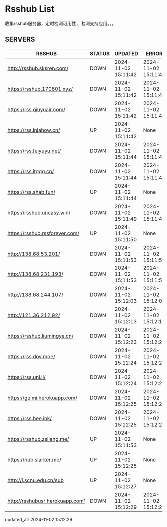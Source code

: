 # Rsshub List

收集rsshub服务器，定时检测可用性， 检测支持应用。。。


## SERVERS

|  RSSHUB   | STATUS  | UPDATED  | ERROR  | TWITTER |  
|  ----  | ----  | ----  | ----  | ---- |  
| http://rsshub.sksren.com/ | DOWN | 2024-11-02 15:11:42 | 2024-11-02 15:11:42 |  
| https://rsshub.170601.xyz/ | DOWN | 2024-11-02 15:11:42 | 2024-11-02 15:11:42 |  
| https://rss.qiuyuair.com/ | DOWN | 2024-11-02 15:11:42 | 2024-11-02 15:11:42 |  
| https://rss.injahow.cn/ | UP | 2024-11-02 15:11:42 | None ||  
| https://rss.feiyuyu.net/ | DOWN | 2024-11-02 15:11:44 | 2024-11-02 15:11:44 |  
| https://rss.itggg.cn/ | DOWN | 2024-11-02 15:11:44 | 2024-11-02 15:11:44 |  
| https://rss.shab.fun/ | UP | 2024-11-02 15:11:44 | None ||  
| https://rsshub.uneasy.win/ | DOWN | 2024-11-02 15:11:49 | 2024-11-02 15:11:49 |  
| https://rsshub.rssforever.com/ | UP | 2024-11-02 15:11:50 | None ||  
| http://138.68.53.201/ | DOWN | 2024-11-02 15:11:53 | 2024-11-02 15:11:53 |  
| http://138.68.231.193/ | DOWN | 2024-11-02 15:11:53 | 2024-11-02 15:11:53 |  
| http://138.68.244.107/ | DOWN | 2024-11-02 15:12:03 | 2024-11-02 15:12:03 |  
| http://121.36.212.92/ | DOWN | 2024-11-02 15:12:13 | 2024-11-02 15:12:13 |  
| https://rsshub.liumingye.cn/ | DOWN | 2024-11-02 15:12:23 | 2024-11-02 15:12:23 |  
| https://rss.dov.moe/ | DOWN | 2024-11-02 15:12:24 | 2024-11-02 15:12:24 |  
| https://rss.unl.li/ | DOWN | 2024-11-02 15:12:24 | 2024-11-02 15:12:24 |  
| https://guimi.herokuapp.com/ | DOWN | 2024-11-02 15:12:25 | 2024-11-02 15:12:25 |  
| https://rss.hee.ink/ | DOWN | 2024-11-02 15:12:25 | 2024-11-02 15:12:25 |  
| https://rsshub.zsliang.me/ | UP | 2024-11-02 15:11:53 | None |OK|  
| https://hub.slarker.me/ | UP | 2024-11-02 15:12:25 | None ||  
| http://i.scnu.edu.cn/sub | UP | 2024-11-02 15:12:27 | None ||  
| http://rsshubusr.herokuapp.com/ | DOWN | 2024-11-02 15:12:29 | 2024-11-02 15:12:29 |  
  

updated_at: 2024-11-02 15:12:29  
